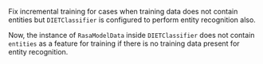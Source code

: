 Fix incremental training for cases when training data does not contain entities but `DIETClassifier` is configured to perform entity recognition also.

Now, the instance of `RasaModelData` inside `DIETClassifier` does not contain `entities` as a feature for training if there is no training data present for entity recognition.
